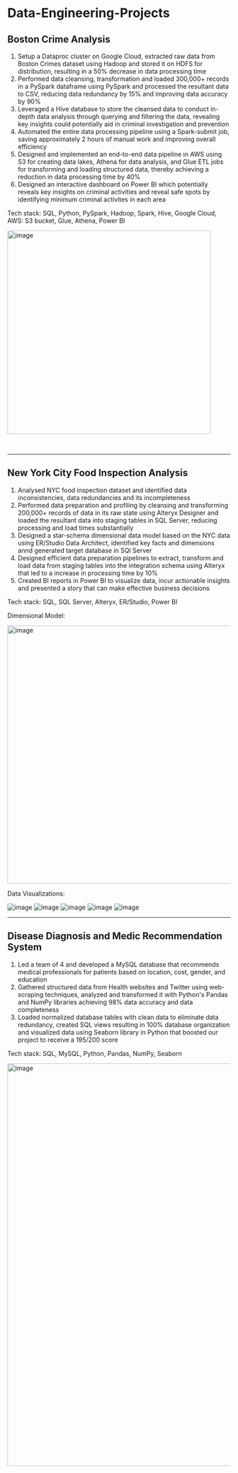 # Data-Engineering-Projects


**Boston Crime Analysis**
---------------------------------------------------------------------------------------------------------

1. Setup a Dataproc cluster on Google Cloud, extracted raw data from Boston Crimes dataset using Hadoop and stored it on HDFS for distribution, resulting in a 50% decrease in data processing time
2. Performed data cleansing, transformation and loaded 300,000+ records in a PySpark dataframe using PySpark and processed the resultant data to CSV, reducing data redundancy by 15% and improving data accuracy by 90%
3. Leveraged a Hive database to store the cleansed data to conduct in-depth data analysis through querying and filtering the data, revealing key insights could potentially aid in criminal investigation and prevention
4. Automated the entire data processing pipeline using a Spark-submit job, saving approximately 2 hours of manual work and improving overall efficiency
5. Designed and implemented an end-to-end data pipeline in AWS using S3 for creating data lakes, Athena for data analysis, and Glue ETL jobs for transforming and loading structured data, thereby achieving a reduction in data processing time by 40%
6. Designed an interactive dashboard on Power BI which potentially reveals key insights on criminal activities and reveal safe spots by identifying minimum criminal activites in each area

Tech stack: SQL, Python, PySpark, Hadoop, Spark, Hive, Google Cloud, AWS: S3 bucket, Glue, Athena, Power BI

<img width="459" alt="image" src="https://user-images.githubusercontent.com/113409553/222876549-1126fba0-cd12-461c-ba7c-d739581fca55.png">
<p><br></p>

____________________________________________________________________________________________________________________________________________________________________

**New York City Food Inspection Analysis**
------------------------------------------------------------------------------------------------------------

1. Analysed NYC food inspection dataset and identified data inconsistencies, data redundancies and its incompleteness
2. Performed data preparation and profiling by cleansing and transforming 200,000+ records of data in its raw state using Alteryx Designer and loaded the resultant data into staging tables in SQL Server, reducing processing and load times substantially
3. Designed a star-schema dimensional data model based on the NYC data using ER/Studio Data Architect, identified key facts and dimensions annd generated target database in SQl Server
4. Designed efficient data preparation pipelines to extract, transform and load data from staging tables into the integration schema using Alteryx that led to a increase in processing time by 10%
5. Created BI reports in Power BI to visualize data, incur actionable insights and presented a story that can make effective business decisions

Tech stack: SQL, SQL Server, Alteryx, ER/Studio, Power BI

Dimensional Model:

<img width="582" alt="image" src="https://user-images.githubusercontent.com/113409553/222928900-364e32e7-03f3-4743-abbd-20e470ce6ec3.png">

Data Visualizations:

![image](https://user-images.githubusercontent.com/113409553/222928966-d74c8c10-b8d4-4db4-a725-057dd23797d1.png)
![image](https://user-images.githubusercontent.com/113409553/222928972-2c7c76e4-8f41-4b8e-91e7-95848e6b612c.png)
![image](https://user-images.githubusercontent.com/113409553/222928979-29455486-2a4e-407d-86f3-815764dfc50b.png)
![image](https://user-images.githubusercontent.com/113409553/222928992-68e4ecee-63ee-44f4-889a-3217660a17c4.png)
![image](https://user-images.githubusercontent.com/113409553/222929007-fc849a2b-fe25-4a58-b2d8-f88b83af0f1b.png)



____________________________________________________________________________________________________________________________________________________________________

**Disease Diagnosis and Medic Recommendation System**
----------------------------------------------------------------------------------------------------------------

1. Led a team of 4 and developed a MySQL database that recommends medical professionals for patients based on location, cost, gender, and education
2. Gathered structured data from Health websites and Twitter using web-scraping techniques, analyzed and transformed it with Python's Pandas and NumPy libraries achieving 98% data accuracy and data completeness
3. Loaded normalized database tables with clean data to eliminate data redundancy, created SQL views resulting in 100% database organization and visualized data using Seaborn library in Python that boosted our project to receive a 195/200 score

Tech stack: SQL, MySQL, Python, Pandas, NumPy, Seaborn

<img width="908" alt="image" src="https://user-images.githubusercontent.com/113409553/222876786-3566c2e5-8d45-4603-8fe0-ccaea1ce952e.png">
<p><br></p>






































